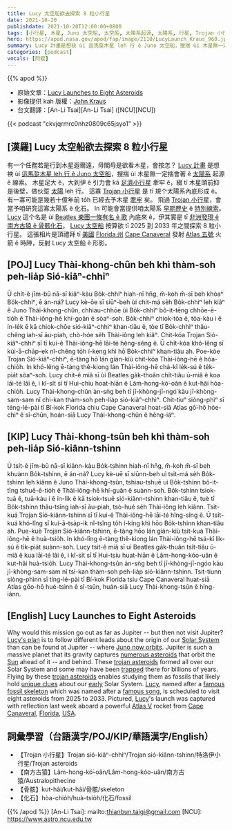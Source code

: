 ```yaml
---
title: Lucy 太空船欲去探索 8 粒小行星
date: 2021-10-20
publishdate: 2021-10-20T12:00:00+0800
tags: [小行星, 木星, Juno 太空船, 太空船, 太陽系起源, 太陽系, 行星, Trojan 小行星, Lucy 太空船, Lucy, Lucy 計畫, 化石, 南方古猿]
hero: https://apod.nasa.gov/apod/fap/image/2110/LucyLaunch_Kraus_960.jpg
summary: Lucy 計畫是想袂 ùi 這馬踅木星 leh 行 ê Juno 太空船，搜揣 ùi 木星無一定揣會著 ê 太陽系起源 ê 線索。
categories: [podcast]
vocals: [阿錕]
---
```


{{% apod %}}

- 原始文章：[Lucy Launches to Eight Asteroids](https://apod.nasa.gov/apod/ap211020.html)
- 影像提供 kah 版權：[John Kraus](https://www.johnkrausphotos.com/About)
- 台文翻譯：[An-Li Tsai][An-Li Tsai] ([NCU][NCU])

{{< podcast "ckvjqrmrc0nhz0809c65jsyo1" >}}

## [漢羅] Lucy 太空船欲去探索 8 粒小行星
有一个任務若是行到木星遐爾遠，毋閣毋是欲看木星，會按怎？
[Lucy 計畫][Lucy's plan] 是想袂 ùi [這馬踅木星 leh 行 ê Juno 太空船][Juno now orbits]，搜揣 ùi 木星無一定揣會著 ê [太陽系][Solar System] 起源 ê 線索。
木星足大 ê，大到伊 ê 引力會 kā [足濟小行星][numerous asteroids] 牽牢 ê，綴 tī 木星頭前抑是後壁，做伙踅 [太陽][Sun] leh 行。
這寡 [Trojan 小行星][trojan asteroids 1] 是 tī 規个太陽系內底形成 ê。
有一寡可能是幾若十億年前 to̍h 已經去予木星 [牽牢][trapped] 矣。
飛過 [Trojan 小行星][trojan asteroids 2]，會當予咱研究這寡太陽系 ê 化石。
In 可能會當提供咱太陽系 [早期歷史][early] ê [特別線索][unique clues]。
[Lucy][Lucy 1] 這个名是 ùi [Beatles 樂團一條有名 ê 歌][famous song] 內底來 ê，伊其實是 tī [非洲發現 ê 南方古猿 ê 骨骸化石][famous fossil skeleton]。
[Lucy 太空船][Lucy 2] 按算欲 tī 2025 到 2033 年之間探索 8 粒小行星。
這張相片是頂禮拜 tī [美國][USA] [Florida 州][Florida] [Cape Canaveral][Cape Canaveral] 發射 [Atlas 五號][Atlas V] 火箭 ê 時陣，反射 Lucy 太空船 ê 形影。

## [POJ] Lucy Thài-khong-chûn beh khì thàm-soh peh-lia̍p Sió-kiâⁿ-chhiⁿ
Ū chi̍t-ê jīm-bū nā-sī kiâⁿ-kàu Bo̍k-chhiⁿ hiah-nī hn̄g, m̄-koh m̄-sī beh khòaⁿ Bo̍k-chhiⁿ, ē án-ná?
Lucy kè-ōe sī siūⁿ-beh ùi chit-má se̍h Bo̍k-chhiⁿ leh kiâⁿ ê Juno Thài-khong-chûn, chhiau-chhōe ùi Bo̍k-chhiⁿ bô-it-tēng chhōe-ē-tio̍h ê Thài-iông-hē khí-goân ê sòaⁿ-soh.
Bo̍k-chhiⁿ chiok-tōa ê, tōa-kàu i ê ín-le̍k ē kā chiok-chōe sió-kiâⁿ-chhiⁿ khan-tiâu ê, tòe tī Bo̍k-chhiⁿ thâu-chêng iah-sī āu-piah, chò-hóe se̍h Thài-iông leh kiâⁿ.
Chit-kóa Trojan Sió-kiâⁿ-chhiⁿ sī tī kui-ê Thài-iông-hē lāi-té hêng-sêng ê.
Ū chi̍t-kóa khó-lêng sī kúi-ā-cha̍p-ek nî-chêng to̍h í-keng khì hō͘ Bo̍k-chhiⁿ khan-tiâu ah.
Poe-kòe Trojan Sió-kiâⁿ-chhiⁿ, ē-tàng hō͘ lán gián-kiù chit-kóa Thài-iông-hē ê hòa-chio̍h.
In khó-lêng ē-tàng thê-kiong lán Thài-iông-hē chá-kî le̍k-sú ê te̍k-pia̍t sòaⁿ-soh.
Lucy chit-ê miâ sī ùi Beatles ga̍k-thoân chi̍t-tiâu ū-miâ ê koa lāi-té lâi ê, i kî-si̍t sī tī Hui-chiu hoat-hiān ê Lâm-hong-kó͘-oân ê kut-hâi hòa-chio̍h.
Lucy Thài-khong-chûn àn-sǹg beh tī jī-khòng-jī-ngó͘ kàu jī-khòng-sam-sam nî chi-kan thàm-soh peh-lia̍p sió-kiâⁿ-chhiⁿ.
Chit-tiuⁿ siòng-phìⁿ sī téng-lé-pài tī Bí-kok Florida chiu Cape Canaveral hoat-siā Atlas gō͘-hō hóe-chìⁿ ê sî-chūn, hoán-siā Lucy Thài-khong-chûn ê hêng-iáⁿ.

## [KIP] Lucy Thài-khong-tsûn beh khì thàm-soh peh-lia̍p Sió-kiânn-tshinn
Ū tsi̍t-ê jīm-bū nā-sī kiânn-kàu Bo̍k-tshinn hiah-nī hn̄g, m̄-koh m̄-sī beh khuànn Bo̍k-tshinn, ē án-ná?
Lucy kè-uē sī siūnn-beh uì tsit-má se̍h Bo̍k-tshinn leh kiânn ê Juno Thài-khong-tsûn, tshiau-tshuē uì Bo̍k-tshinn bô-it-tīng tshuē-ē-tio̍h ê Thài-iông-hē khí-guân ê suànn-soh.
Bo̍k-tshinn tsiok-tuā ê, tuā-kàu i ê ín-li̍k ē kā tsiok-tsuē sió-kiânn-tshinn khan-tiâu ê, tuè tī Bo̍k-tshinn thâu-tsîng iah-sī āu-piah, tsò-hué se̍h Thài-iông leh kiânn.
Tsit-kuá Trojan Sió-kiânn-tshinn sī tī kui-ê Thài-iông-hē lāi-té hîng-sîng ê.
Ū tsi̍t-kuá khó-lîng sī kuí-ā-tsa̍p-ik nî-tsîng to̍h í-king khì hōo Bo̍k-tshinn khan-tiâu ah.
Pue-kuè Trojan Sió-kiânn-tshinn, ē-tàng hōo lán gián-kiù tsit-kuá Thài-iông-hē ê huà-tsio̍h.
In khó-lîng ē-tàng thê-kiong lán Thài-iông-hē tsá-kî li̍k-sú ê ti̍k-pia̍t suànn-soh.
Lucy tsit-ê miâ sī uì Beatles ga̍k-thuân tsi̍t-tiâu ū-miâ ê kua lāi-té lâi ê, i kî-si̍t sī tī Hui-tsiu huat-hiān ê Lâm-hong-kóo-uân ê kut-hâi huà-tsio̍h.
Lucy Thài-khong-tsûn àn-sǹg beh tī jī-khòng-jī-ngóo kàu jī-khòng-sam-sam nî tsi-kan thàm-soh peh-lia̍p sió-kiânn-tshinn.
Tsit-tiunn siòng-phìnn sī tíng-lé-pài tī Bí-kok Florida tsiu Cape Canaveral huat-siā Atlas gōo-hō hué-tsìnn ê sî-tsūn, huán-siā Lucy Thài-khong-tsûn ê hîng-iánn.

## [English] Lucy Launches to Eight Asteroids
Why would this mission go out as far as Jupiter -- but then not visit Jupiter?
[Lucy's plan][Lucy's plan] is to follow different leads about the origin of our [Solar System][Solar System] than can be found at Jupiter -- where [Juno now orbits][Juno now orbits].
Jupiter is such a massive planet that its gravity captures [numerous asteroids][numerous asteroids] that orbit the [Sun][Sun] ahead of it -- and behind.
These [trojan asteroids][trojan asteroids 1] formed all over our Solar System and some may have been [trapped][trapped] there for billions of years.
Flying by these [trojan asteroids][trojan asteroids 2] enables studying them as fossils that likely hold [unique clues][unique clues] about our [early][early] Solar System.
[Lucy][Lucy 1], named after a [famous fossil skeleton][famous fossil skeleton] which was named after a [famous song][famous song], is scheduled to visit eight asteroids from 2025 to 2033.
Pictured, [Lucy][Lucy 2]'s launch was captured with reflection last week aboard a powerful [Atlas V][Atlas V] rocket from [Cape Canaveral][Cape Canaveral], [Florida][Florida], [USA][USA].

## 詞彙學習（台語漢字/POJ/KIP/華語漢字/English）
- 【Trojan 小行星】Trojan sió-kiâⁿ-chhiⁿ/Trojan sió-kiânn-tshinn/特洛伊小行星/Trojan asteroids
- 【南方古猿】Lâm-hong-kó͘-oân/Lâm-hong-kóo-uân/南方古猿/Australopithecine
- 【骨骸】kut-hâi/kut-hâi/骨骸/skeleton
- 【化石】hòa-chio̍h/huà-tsio̍h/化石/fossil

{{% /apod %}}
[An-Li Tsai]: mailto:thianbun.taigi@gmail.com
[NCU]: https://www.astro.ncu.edu.tw

[Lucy's plan]:https://solarsystem.nasa.gov/missions/lucy/in-depth/
[Solar System]:https://en.wikipedia.org/wiki/Solar_System
[Juno now orbits]:https://apod.nasa.gov/apod/ap190908.html
[numerous asteroids]:https://www.nasa.gov/content/goddard/lucy-mission-animations-of-jupiters-trojans
[Sun]:https://apod.nasa.gov/apod/ap160731.html
[trojan asteroids 1]:https://www.nasa.gov/feature/episode-8-we-asked-a-nasa-scientist-what-are-the-trojan-asteroids
[trapped]:https://i.dailymail.co.uk/i/newpix/2018/03/27/17/4A97B19400000578-5549749-A_cat_astrophe_-a-55_1522166668555.jpg
[trojan asteroids 2]:https://en.wikipedia.org/wiki/Jupiter_trojan
[unique clues]:https://www.nasa.gov/mission_pages/lucy/main/index
[early]:https://en.wikipedia.org/wiki/Formation_and_evolution_of_the_Solar_System
[Lucy 1]:https://www.nasa.gov/content/goddard/lucy-mission-faq
[famous fossil skeleton]:https://en.wikipedia.org/wiki/Lucy_(Australopithecus)
[famous song]:https://youtu.be/naoknj1ebqI
[Lucy 2]:http://lucy.swri.edu/
[Atlas V]:https://www.ulalaunch.com/rockets/atlas-v
[Cape Canaveral]:https://apod.nasa.gov/apod/ap181001.html
[Florida]:https://en.wikipedia.org/wiki/Florida
[USA]:https://en.wikipedia.org/wiki/United_States
